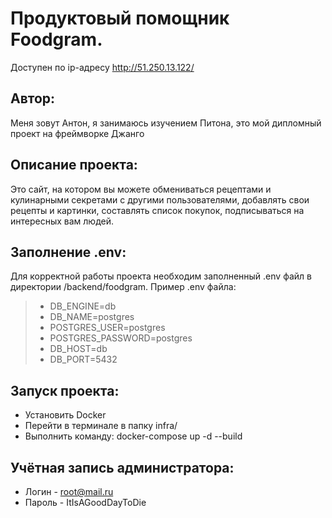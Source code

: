 # Продуктовый помощник Foodgram.
Доступен по ip-адресу http://51.250.13.122/

## Автор:
Меня зовут Антон, я занимаюсь изучением Питона, это мой дипломный проект на фреймворке Джанго

## Описание проекта:
Это сайт, на котором вы можете обмениваться рецептами и кулинарными секретами с другими пользователями, добавлять свои рецепты и картинки, составлять список покупок, подписываться на интересных вам людей.

## Заполнение .env:
Для корректной работы проекта необходим заполненный .env файл в директории /backend/foodgram. Пример .env файла: 
> - DB_ENGINE=db
> - DB_NAME=postgres
> - POSTGRES_USER=postgres
> - POSTGRES_PASSWORD=postgres
> - DB_HOST=db
> - DB_PORT=5432

## Запуск проекта:
+ Установить Docker
+ Перейти в терминале в папку infra/
+ Выполнить команду: docker-compose up -d --build

## Учётная запись администратора:
+ Логин - root@mail.ru
+ Пароль - ItIsAGoodDayToDie